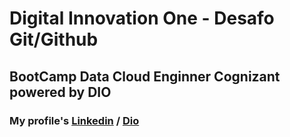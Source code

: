 # Digital Innovation One - Desafo Git/Github
## BootCamp Data Cloud Enginner Cognizant powered by DIO

### My profile's [Linkedin](https://www.linkedin.com/in/vsrmiguel/) / [Dio](https://web.dio.me/users/vinicius_srmiguel?tab=achievements)
